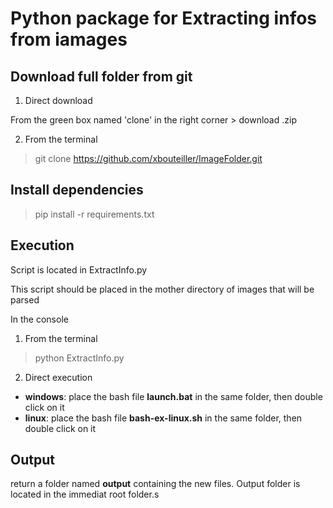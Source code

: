# Python package for Extracting infos from iamages


## Download full folder from git

1. Direct download

From the green box  named 'clone' in the right corner > download .zip

2. From the terminal

>
> git clone https://github.com/xbouteiller/ImageFolder.git
>



## Install dependencies

>
> pip install -r requirements.txt 
>



## Execution


Script is located in ExtractInfo.py

This script should be placed in the mother directory of images that will be parsed

In the console


1. From the terminal

>
> python ExtractInfo.py 
>

2. Direct execution
    
- **windows**: place the bash file **launch.bat** in the same folder, then double click on it
- **linux**: place the bash file **bash-ex-linux.sh** in the same folder, then double click on it


## Output

return a folder named **output** containing the new files. Output folder is located in the immediat root folder.s



